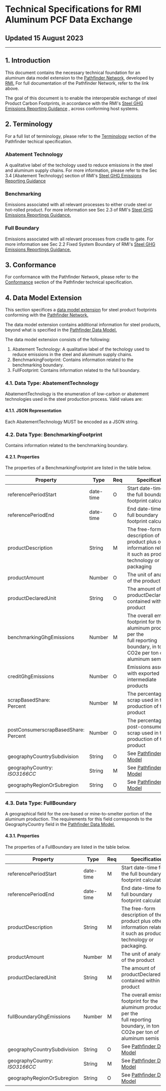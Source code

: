 # Technical Specifications for RMI Aluminum PCF Data Exchange
## Updated 15 August 2023

-------------------------
## 1. Introduction
This document contains the necessary technical foundation for an aluminum data model extension to the [Pathfinder Network,](https://wbcsd.github.io/data-exchange-protocol/v2/#pathfinder-network) developed by [RMI.](https://rmi.org/) For full documentation of the Pathfinder Network, refer to the link above.

The goal of this document is to enable the interoperable exchange of steel Product Carbon Footprints, in accordance with the RMI's
[Steel GHG Emissions Reporting Guidance](https://rmi.org/wp-content/uploads/2022/09/steel_emissions_reporting_guidance.pdf)
, across conforming host systems.

## 2. Terminology
For a full list of terminology, please refer to the [Terminology](https://wbcsd.github.io/data-exchange-protocol/v2/#terminology) section of the Pathfinder techical specification.

### Abatement Technology
  A qualitative label of the techology used to reduce emissions in the steel and aluminum supply chains. For more information, please refer to the Sec 3.4 [Abatement Technology] section of RMI's [Steel GHG Emissions Reporting Guidance](https://rmi.org/wp-content/uploads/2022/09/steel_emissions_reporting_guidance.pdf)

### Benchmarking
  Emissions associated with all relevant processes to either crude steel or hot-rolled product. For more information see Sec 2.3 of RMI's [Steel GHG Emissions Reportings Guidance.](https://rmi.org/wp-content/uploads/2022/09/steel_emissions_reporting_guidance.pdf)
  
### Full Boundary
  Emissions associated with all relevant processes from cradle to gate. For more information see Sec 2.2 Fixed System Boundary of RMI's [Steel GHG Emissions Reportings Guidance.](https://rmi.org/wp-content/uploads/2022/09/steel_emissions_reporting_guidance.pdf)
## 3. Conformance
For conformance with the Pathfinder Network, please refer to the [Conformance](https://wbcsd.github.io/data-exchange-protocol/v2/#conformance) section of the Pathfinder technical specification.

## 4. Data Model Extension
This section specifices a [data model extension](https://wbcsd.github.io/data-exchange-protocol/v2/#dt-datamodelextension) for steel product footprints conforming with the [Pathfinder Network.](https://wbcsd.github.io/data-exchange-protocol/v2/#pathfinder-network)

The data model extension contains additional information for steel products, beyond what is specified in the [Pathfinder Data Model.](https://wbcsd.github.io/data-exchange-protocol/v2/#data-model)

The data model extension consists of the following:

1. Abatement Technology: A qualitative label of the techology used to reduce emissions in the steel and aluminum supply chains.
2. BenchmarkingFootprint: Contains information related to the benchmarking boundary.
3. FullFootprint: Contains information related to the full boundary.

### 4.1. Data Type: AbatementTechnology
AbatementTechnology is the enumeration of low-carbon or abatement technologies used in the steel production process.
Valid values are:

#### 4.1.1. JSON Representation
Each AbatementTechnology MUST be encoded as a JSON string.

### 4.2. Data Type: BenchmarkingFootprint
Contains information related to the benchmarking boundary.

#### 4.2.1. Properties
The properties of a BenchmarkingFootprint are listed in the table below.

| **Property**                           | **Type**  | **Req** | **Specification**                                                                                                                     |
|----------------------------------------|-----------|---------|---------------------------------------------------------------------------------------------------------------------------------------|
| referencePeriodStart                   | date-time | O       | Start date-time for the full boundary footprint calculation                                                                           |
| referencePeriodEnd                     | date-time | O       | End date-time for the full boundary footprint calculation                                                                             |
| productDescription                     | String    | M       | The free-form description of the product plus other<br>information related to it such as production technology or packaging           |
| productAmount                          | Number    | O       | The unit of analysis of the product                                                                                                   |
| productDeclaredUnit                    | String    | O       | The amount of productDeclaredUnits contained within the product                                                                       |
| benchmarkingGhgEmissions               | Number    | M       | The overall emissions footprint for the aluminum product as per the<br>full reporting boundary, in ton CO2e per ton of aluminum semis |
| creditGhgEmissions                     | Number    | O       | Emissions associated with exported intermediate products                                                                              |
| scrapBasedShare:<br>Percent            | Number    | M       | The percentage of scrap used in the production of the product                                                                         |
| postConsumerscrapBasedShare:<br>Percent| Number    | O       | The percentage of post-consumer scrap used in the production of the product                                                           |
| geographyCountrySubdivision            | String    | O       | See [Pathfinder Data Model](https://wbcsd.github.io/data-exchange-protocol/v2/#dt-carbonfootprint-properties)                         |
| geographyCountry:<br>_ISO3166CC_       | String    | M       | See [Pathfinder Data Model](https://wbcsd.github.io/data-exchange-protocol/v2/#dt-carbonfootprint-properties)                         |
| geographyRegionOrSubregion             | String    | O       | See [Pathfinder Data Model](https://wbcsd.github.io/data-exchange-protocol/v2/#dt-carbonfootprint-properties)                         |

### 4.3. Data Type: FullBoundary
A geographical field for the ore-based or mine-to-smelter portion of the aluminum production. The requirements for this field corresponds to the GeographyCountry field in the [Pathfinder Data Model.](https://wbcsd.github.io/data-exchange-protocol/v2/#dt-carbonfootprint-properties)

#### 4.3.1. Properties
The properties of a FullBoundary are listed in the table below.

| **Property**                     | **Type**  | **Req** | **Specification**                                                                                                                     |
|----------------------------------|-----------|---------|---------------------------------------------------------------------------------------------------------------------------------------|
| referencePeriodStart             | date-time | M       | Start date-time for the full boundary footprint calculation                                                                           |
| referencePeriodEnd               | date-time | M       | End date-time for the full boundary footprint calculation                                                                             |
| productDescription               | String    | M       | The free-form description of the product plus other<br>information related to it such as production technology or packaging.          |
| productAmount                    | Number    | M       | The unit of analysis of the product                                                                                                   |
| productDeclaredUnit              | String    | M       | The amount of productDeclaredUnits contained within the product                                                                       |
| fullBoundaryGhgEmissions         | Number    | M       | The overall emissions footprint for the aluminum product as per the<br>full reporting boundary, in ton CO2e per ton of aluminum semis |
| geographyCountrySubdivision      | String    | O       | See [Pathfinder Data Model](https://wbcsd.github.io/data-exchange-protocol/v2/#dt-carbonfootprint-properties)                         |
| geographyCountry:<br>_ISO3166CC_ | String    | M       | See [Pathfinder Data Model](https://wbcsd.github.io/data-exchange-protocol/v2/#dt-carbonfootprint-properties)                         |
| geographyRegionOrSubregion       | String    | O       | See [Pathfinder Data Model](https://wbcsd.github.io/data-exchange-protocol/v2/#dt-carbonfootprint-properties)                         |
